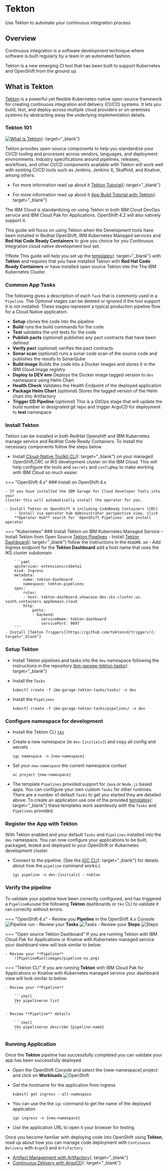 # Tekton

<!--- cSpell:ignore openshiftconsole -->

Use Tekton to automate your continuous integration process

## Overview

Continuous integration is a software development technique where software is built regularly by a team in an automated fashion.

Tekton is a new emerging CI tool that has been built to support Kubernetes and OpenShift from the ground up.

## What is Tekton

[Tekton](https://tekton.dev/) is a powerful yet flexible Kubernetes-native open-source framework for creating continuous integration and delivery (CI/CD) systems. It lets you build, test, and deploy across multiple cloud providers or on-premises systems by abstracting away the underlying implementation details.

### Tekton 101

[![What is Tekton](http://img.youtube.com/vi/TWxKD9dLpmk/0.jpg)](https://youtu.be/TWxKD9dLpmk "What is Tekton"){: target="_blank"}

Tekton provides open-source components to help you standardize your CI/CD tooling and processes across vendors, languages, and deployment environments. Industry specifications around pipelines, releases, workflows, and other CI/CD components available with Tekton will work well with existing CI/CD tools such as Jenkins, Jenkins X, Skaffold, and Knative, among others.

- For more information read up about it [Tekton Tutorial](https://developer.ibm.com/tutorials/knative-build-app-development-with-tekton/){: target="_blank"}

- For more information read up about it [App Build Tutorial with Tekton](https://developer.ibm.com/tutorials/knative-build-app-development-with-tekton/){: target="_blank"}

The IBM Cloud is standardizing on using Tekton in both IBM Cloud DevOps service and IBM Cloud Pak for Applications. OpenShift 4.2 will also natively support it.

This guide will focus on using Tekton when the Development tools have been installed in Redhat OpenShift, IBM Kubernetes Managed services and **Red Hat Code Ready Containers** to give you choice for you Continuous Integration cloud native development tool set.

!!!Note
    This guide will help you set up the [templates](../starter-kit/starter-kit.md){: target="_blank"} with  **Tekton** and requires that you have installed Tekton with **Red Hat Code Ready Containers** or have installed open source Tekton into the The IBM Kubernetes Cluster.

### Common App Tasks

The following gives a description of each `Task` that is commonly used in a
 `Pipeline`. The *Optional* stages can be deleted or ignored if the tool support it is not installed. These stages represent a typical production pipeline flow for a Cloud Native application.

- **Setup** clones the code into the pipeline
- **Build** runs the build commands for the code
- **Test** validates the unit tests for the code
- **Publish pacts** (*optional*) publishes any pact contracts that have been defined
- **Verify pact** (*optional*) verifies the pact contracts
- **Sonar scan** (*optional*) runs a sonar code scan of the source code and publishes the results to SonarQube
- **Build image** Builds the code into a Docker images and stores it in the IBM Cloud Image registry
- **Deploy to DEV env** Deploys the Docker image tagged version to `dev` namespace using Helm Chart
- **Health Check** Validates the Health Endpoint of the deployed application
- **Package Helm Chart** (*optional*) Stores the tagged version of the Helm chart into Artifactory
- **Trigger CD Pipeline** (*optional*) This is a GitOps stage that will
 update the build number in designated git repo and trigger ArgoCD for
  deployment to **test** namespace

### Install Tekton

Tekton can be installed in both RedHat Openshift and IBM Kubernetes manage
 service and RedHat Code Ready Containers. To install the necessary
  components follow the steps below.

- Install [Cloud-Native Toolkit CLI](../../learning/dev-setup.md#install-the-cloud-native-toolkit-command-line-interface-cli){: target="_blank"} on your managed OpenShift,CRC or IKS development cluster on the IBM Cloud. This will help configure the tools and `secrets` and `configMap` to make working with IBM Cloud so much easier.

=== "OpenShift 4.x"
    ### Install on OpenShift 4.x

    - If you have installed the IBM Garage for Cloud Developer Tools into your
    cluster this will automatically install the operator for you.

    - Install Tekton on OpenShift 4 including CodeReady Containers (CRC)
        - Install via operator hub Administrator perspective view, click
        **Operator Hub** search for `OpenShift Pipelines` and install operator

=== "Kubernetes"
    ### Install Tekton on IBM Kubernetes Managed Service
    - Install Tekton from Open Source [Tekton Pipelines](https://github.com/tektoncd/pipeline)
    - Install [Tekton Dashboard](https://github.com/tektoncd/dashboard#install-dashboard){: target="_blank"} follow the instructions in the `README.md`
    - Add Ingress endpoint for the **Tekton Dashboard** add a host name that uses the IKS cluster subdomain

        ```yaml
        apiVersion: extensions/v1beta1
        kind: Ingress
        metadata:
            name: tekton-dashboard
            namespace: tekton-pipelines
        spec:
            rules:
            - host: tekton-dashboard.showcase-dev-iks-cluster.us-south.containers.appdomain.cloud
            http:
                paths:
                - backend:
                    serviceName: tekton-dashboard
                    servicePort: 9097
        ```
    - Install [Tekton Triggers](https://github.com/tektoncd/triggers){: target="_blank"}

### Setup Tekton

- Install Tekton pipelines and tasks into the `dev` namespace following the
 instructions in the repository [ibm-garage-tekton-tasks](https://github.com/cloud-native-toolkit/ibm-garage-tekton-tasks/blob/master/README.md){: target="_blank"}
- Install the `Tasks`

    ```shell
    kubectl create -f ibm-garage-tekton-tasks/tasks/ -n dev
    ```

- Install the `Pipelines`

    ```shell
    kubectl create -f ibm-garage-tekton-tasks/pipelines/ -n dev
    ```

### Configure namespace for development

- Install the Tekton CLI [`tkn`](https://github.com/tektoncd/cli)

- Create a new namespace (ie `dev-{initials}`) and copy all config and secrets

  ```shell
  igc namespace -n {new-namespace}
  ```

- Set your `new-namespace` the current namespace context

  ```shell
  oc project {new-namespace}
  ```

- The template `Pipelines` provided support for `Java` or `Node.js` based apps. You can configure your own custom `Tasks` for other runtimes. There are a number of default `Tasks` to get you started they are detailed above. To create an application use one of the provided [templates](../starter-kit/starter-kit.md){: target="_blank"} these templates work seamlessly with the `Tasks` and `Pipelines` provided.

### Register the App with Tekton

With Tekton enabled and your default `Tasks` and `Pipelines` installed into
 the `dev` namespace. You can now configure your applications to be built, packaged, tested and deployed to your OpenShift or Kubernetes development cluster.

- Connect to the pipeline. (See the [IGC CLI](../../reference/cli.md){: target="_blank"} for details about how the `pipeline` command works.)

    ```shell
    igc pipeline -n dev-{initials} --tekton
    ```

### Verify the pipeline

To validate your pipeline have been correctly configured, and has triggered a `PipelineRun`use the following **Tekton** dashboards or `tkn` CLI to validate it ran correctly without errors.

=== "OpenShift 4.x"
    - Review you **Pipeline** in the OpenShift 4.x Console
        ![Pipeline run](images/pipeline.png)
    - Review your **Tasks**
        ![Tasks](images/tasks.png)
    - Review your **Steps**
        ![Steps](images/steps.png)

=== "Open source Tekton Dashboard"
    If you are running Tekton with IBM Cloud Pak for Applications or Knative with Kubernetes managed service your dashboard view will look similar to below.

    - Review your **Pipeline**
        ![PipelineRun](images/pipeline-os.png)

=== "Tekton CLI"
    If you are running **Tekton** with IBM Cloud Pak for Applications or Knative
    with Kubernetes managed service your dashboard view will look similar to below.

    - Review your **Pipeline**

        ```shell
        tkn pipelinerun list
        ```

    - Review **Pipeline** details

        ```shell
        tkn pipelinerun describe {pipeline-name}
        ```

### Running Application

Once the **Tekton** pipeline has successfully completed you can validate your app has been successfully deployed.

- Open the OpenShift Console and select the {new-namespace} project and click on **Workloads**
    ![OpenShift](images/openshiftconsole.png)

- Get the hostname for the application from ingress

    ```shell
    kubectl get ingress --all-namespace
    ```

- You can use the the `igc` command to get the name of the deployed application

    ```shell
    igc ingress -n {new-namespace}
    ```

- Use the application URL to open it your browser for testing

Once you become familiar with deploying code into OpenShift using **Tekton**, read up about how you can manage code deployment with `Continuous Delivery` with `ArgoCD` and `Artifactory`

- [Artifact Management with Artifactory](artifactory.md){: target="_blank"}
- [Continuous Delivery with ArgoCD](argocd.md){: target="_blank"}
